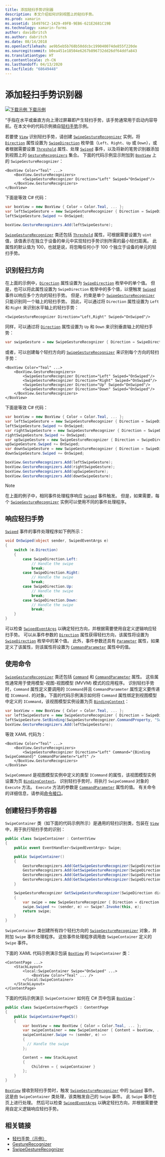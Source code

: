 ```yaml
---
title: 添加轻扫手势识别器
description: 本文介绍如何识别视图上的轻扫手势。
ms.prod: xamarin
ms.assetid: 164976C2-1429-49FB-9EB6-621E2681C19B
ms.technology: xamarin-forms
author: davidbritch
ms.author: dabritch
ms.date: 08/14/2018
ms.openlocfilehash: ae9b5eb5b768b50ddcbc199040074de855f220de
ms.sourcegitcommit: b0ea451e18504e6267b896732dd26df64ddfa843
ms.translationtype: HT
ms.contentlocale: zh-CN
ms.lasthandoff: 04/13/2020
ms.locfileid: "68649448"
---
```

# <a name="adding-a-swipe-gesture-recognizer"></a>添加轻扫手势识别器

[![下载示例](~/media/shared/download.png) 下载示例](https://docs.microsoft.com/samples/xamarin/xamarin-forms-samples/workingwithgestures-swipegesture)

“手指在水平或垂直方向上滑过屏幕即产生轻扫手势，该手势通常用于启动内容导航。在本文中的代码示例摘自[轻扫手势](https://docs.microsoft.com/samples/xamarin/xamarin-forms-samples/workingwithgestures-swipegesture)示例。 

若要使 [`View`](xref:Xamarin.Forms.View) 识别轻扫手势，请创建 [`SwipeGestureRecognizer`](xref:Xamarin.Forms.SwipeGestureRecognizer) 实例，将 [`Direction`](xref:Xamarin.Forms.SwipeGestureRecognizer.Direction) 属性设置为 [`SwipeDirection`](xref:Xamarin.Forms.SwipeDirection) 枚举值（`Left`、`Right`、`Up` 或 `Down`），或者根据需要设置 [`Threshold`](xref:Xamarin.Forms.SwipeGestureRecognizer.Threshold) 属性、处理 [`Swiped`](xref:Xamarin.Forms.SwipeGestureRecognizer.Swiped) 事件，以及将新的笔势识别器添加到视图上的 [`GestureRecognizers`](xref:Xamarin.Forms.View.GestureRecognizers) 集合。 下面的代码示例显示附加到 [`BoxView`](xref:Xamarin.Forms.BoxView) 上的 `SwipeGestureRecognizer`：

```xaml
<BoxView Color="Teal" ...>
    <BoxView.GestureRecognizers>
        <SwipeGestureRecognizer Direction="Left" Swiped="OnSwiped"/>
    </BoxView.GestureRecognizers>
</BoxView>
```

下面是等效 C# 代码：

```csharp
var boxView = new BoxView { Color = Color.Teal, ... };
var leftSwipeGesture = new SwipeGestureRecognizer { Direction = SwipeDirection.Left };
leftSwipeGesture.Swiped += OnSwiped;

boxView.GestureRecognizers.Add(leftSwipeGesture);
```

[`SwipeGestureRecognizer`](xref:Xamarin.Forms.SwipeGestureRecognizer) 类还包括 [`Threshold`](xref:Xamarin.Forms.SwipeGestureRecognizer.Threshold) 属性，可根据需要设置为 `uint` 值，该值表示在独立于设备的单元中实现轻扫手势识别所需的最小轻扫距离。 此属性的默认值为 100，也就是说，将忽略任何小于 100 个独立于设备的单元的轻扫手势。

## <a name="recognizing-the-swipe-direction"></a>识别轻扫方向

在上面的示例中，[`Direction`](xref:Xamarin.Forms.SwipedEventArgs.Direction) 属性设置为 [`SwipeDirection`](xref:Xamarin.Forms.SwipeDirection) 枚举中的单个值。 但是，也可以将此属性设置为 `SwipeDirection` 枚举中的多个值，以便触发 [`Swiped`](xref:Xamarin.Forms.SwipeGestureRecognizer.Swiped) 事件以响应多个方向的轻扫手势。 但是，约束是单个 [`SwipeGestureRecognizer`](xref:Xamarin.Forms.SwipeGestureRecognizer) 只能识别同一个轴上的轻扫手势。 因此，可以通过将 `Direction` 属性设置为 `Left` 和 `Right` 来识别水平轴上的轻扫手势：

```xaml
<SwipeGestureRecognizer Direction="Left,Right" Swiped="OnSwiped"/>
```

同样，可以通过将 [`Direction`](xref:Xamarin.Forms.SwipedEventArgs.Direction) 属性设置为 `Up` 和 `Down` 来识别垂直轴上的轻扫手势：

```csharp
var swipeGesture = new SwipeGestureRecognizer { Direction = SwipeDirection.Up | SwipeDirection.Down };
```

或者，可以创建每个轻扫方向的 [`SwipeGestureRecognizer`](xref:Xamarin.Forms.SwipeGestureRecognizer) 来识别每个方向的轻扫手势：

```xaml
<BoxView Color="Teal" ...>
    <BoxView.GestureRecognizers>
        <SwipeGestureRecognizer Direction="Left" Swiped="OnSwiped"/>
        <SwipeGestureRecognizer Direction="Right" Swiped="OnSwiped"/>
        <SwipeGestureRecognizer Direction="Up" Swiped="OnSwiped"/>
        <SwipeGestureRecognizer Direction="Down" Swiped="OnSwiped"/>
    </BoxView.GestureRecognizers>
</BoxView>
```

下面是等效 C# 代码：

```csharp
var boxView = new BoxView { Color = Color.Teal, ... };
var leftSwipeGesture = new SwipeGestureRecognizer { Direction = SwipeDirection.Left };
leftSwipeGesture.Swiped += OnSwiped;
var rightSwipeGesture = new SwipeGestureRecognizer { Direction = SwipeDirection.Right };
rightSwipeGesture.Swiped += OnSwiped;
var upSwipeGesture = new SwipeGestureRecognizer { Direction = SwipeDirection.Up };
upSwipeGesture.Swiped += OnSwiped;
var downSwipeGesture = new SwipeGestureRecognizer { Direction = SwipeDirection.Down };
downSwipeGesture.Swiped += OnSwiped;

boxView.GestureRecognizers.Add(leftSwipeGesture);
boxView.GestureRecognizers.Add(rightSwipeGesture);
boxView.GestureRecognizers.Add(upSwipeGesture);
boxView.GestureRecognizers.Add(downSwipeGesture);
```

> [!NOTE]
> 在上面的例子中，相同事件处理程序响应 [`Swiped`](xref:Xamarin.Forms.SwipeGestureRecognizer.Swiped) 事件触发。 但是，如果需要，每个 [`SwipeGestureRecognizer`](xref:Xamarin.Forms.SwipeGestureRecognizer) 实例可以使用不同的事件处理程序。

## <a name="responding-to-the-swipe"></a>响应轻扫手势

[`Swiped`](xref:Xamarin.Forms.SwipeGestureRecognizer.Swiped) 事件的事件处理程序如下例所示：

```csharp
void OnSwiped(object sender, SwipedEventArgs e)
{
    switch (e.Direction)
    {
        case SwipeDirection.Left:
            // Handle the swipe
            break;
        case SwipeDirection.Right:
            // Handle the swipe
            break;
        case SwipeDirection.Up:
            // Handle the swipe
            break;
        case SwipeDirection.Down:
            // Handle the swipe
            break;
    }
}
```

可以检查 [`SwipedEventArgs`](xref:Xamarin.Forms.SwipedEventArgs) 以确定轻扫方向，并根据需要使用自定义逻辑响应轻扫手势。 可以从事件参数的 [`Direction`](xref:Xamarin.Forms.SwipedEventArgs.Direction) 属性获得轻扫方向，该属性将设置为 [`SwipeDirection`](xref:Xamarin.Forms.SwipeDirection) 枚举中的某个值。 此外，事件参数还具有 [`Parameter`](xref:Xamarin.Forms.SwipedEventArgs.Parameter) 属性，如果定义了该属性，则该属性将设置为 [`CommandParameter`](xref:Xamarin.Forms.SwipeGestureRecognizer.CommandParameter) 属性中的值。

## <a name="using-commands"></a>使用命令

[`SwipeGestureRecognizer`](xref:Xamarin.Forms.SwipeGestureRecognizer) 类还包括 [`Command`](xref:Xamarin.Forms.SwipeGestureRecognizer.Command) 和 [`CommandParameter`](xref:Xamarin.Forms.SwipeGestureRecognizer.CommandParameter) 属性。 这些属性通常用于使用模型-视图-视图模型 (MVVM) 模式的应用程序。 识别轻扫手势时，`Command` 属性定义要调用的 `ICommand`并且 `CommandParameter` 属性定义要传递给 `ICommand.` 的对象。下面的代码示例演示如何将 `Command` 属性绑定到视图模型中定义的 `ICommand`，该视图模型实例设置为页 [`BindingContext`](xref:Xamarin.Forms.BindableObject.BindingContext)：

```csharp
var boxView = new BoxView { Color = Color.Teal, ... };
var leftSwipeGesture = new SwipeGestureRecognizer { Direction = SwipeDirection.Left, CommandParameter = "Left" };
leftSwipeGesture.SetBinding(SwipeGestureRecognizer.CommandProperty, "SwipeCommand");
boxView.GestureRecognizers.Add(leftSwipeGesture);
```

等效 XAML 代码为：

```xaml
<BoxView Color="Teal" ...>
    <BoxView.GestureRecognizers>
        <SwipeGestureRecognizer Direction="Left" Command="{Binding SwipeCommand}" CommandParameter="Left" />
    </BoxView.GestureRecognizers>
</BoxView>
```

`SwipeCommand` 是视图模型实例中定义的类型 `ICommand` 的属性，该视图模型实例设置为页 [`BindingContext`](xref:Xamarin.Forms.BindableObject.BindingContext)。 识别轻扫手势时，将执行 `SwipeCommand` 对象的 `Execute` 方法。 `Execute` 方法的参数是 [`CommandParameter`](xref:Xamarin.Forms.SwipeGestureRecognizer.CommandParameter) 属性的值。 有关命令的详细信息，请参阅[命令接口](~/xamarin-forms/app-fundamentals/data-binding/commanding.md)。

## <a name="creating-a-swipe-container"></a>创建轻扫手势容器

`SwipeContainer` 类（如下面的代码示例所示）是通用的轻扫识别类，包装在 [`View`](xref:Xamarin.Forms.View) 中，用于执行轻扫手势的识别：

```csharp
public class SwipeContainer : ContentView
{
    public event EventHandler<SwipedEventArgs> Swipe;

    public SwipeContainer()
    {
        GestureRecognizers.Add(GetSwipeGestureRecognizer(SwipeDirection.Left));
        GestureRecognizers.Add(GetSwipeGestureRecognizer(SwipeDirection.Right));
        GestureRecognizers.Add(GetSwipeGestureRecognizer(SwipeDirection.Up));
        GestureRecognizers.Add(GetSwipeGestureRecognizer(SwipeDirection.Down));
    }

    SwipeGestureRecognizer GetSwipeGestureRecognizer(SwipeDirection direction)
    {
        var swipe = new SwipeGestureRecognizer { Direction = direction };
        swipe.Swiped += (sender, e) => Swipe?.Invoke(this, e);
        return swipe;
    }
}
```

`SwipeContainer` 类创建所有四个轻扫方向的 [`SwipeGestureRecognizer`](xref:Xamarin.Forms.SwipeGestureRecognizer) 对象，并附加 `Swipe` 事件处理程序。 这些事件处理程序调用由 `SwipeContainer` 定义的 `Swipe` 事件。

下面的 XAML 代码示例演示包装 [`BoxView`](xref:Xamarin.Forms.BoxView) 的 `SwipeContainer` 类：

```xaml
<ContentPage ...>
    <StackLayout>
        <local:SwipeContainer Swipe="OnSwiped" ...>
            <BoxView Color="Teal" ... />
        </local:SwipeContainer>
    </StackLayout>
</ContentPage>
```

下面的代码示例演示 `SwipeContainer` 如何在 C# 页中包装 [`BoxView`](xref:Xamarin.Forms.BoxView)：

```csharp
public class SwipeContainerPageCS : ContentPage
{
    public SwipeContainerPageCS()
    {
        var boxView = new BoxView { Color = Color.Teal, ... };
        var swipeContainer = new SwipeContainer { Content = boxView, ... };
        swipeContainer.Swipe += (sender, e) =>
        {
          // Handle the swipe
        };

        Content = new StackLayout
        {
            Children = { swipeContainer }
        };
    }
}
```

[`BoxView`](xref:Xamarin.Forms.BoxView) 接收到轻扫手势时，触发 [`SwipeGestureRecognizer`](xref:Xamarin.Forms.SwipeGestureRecognizer) 中的 [`Swiped`](xref:Xamarin.Forms.SwipeGestureRecognizer.Swiped) 事件。 这是由 `SwipeContainer` 类处理，该类触发自己的 `Swipe` 事件。 此 `Swipe` 事件在页上进行处理。 然后可以检查 [`SwipedEventArgs`](xref:Xamarin.Forms.SwipedEventArgs) 以确定轻扫方向，并根据需要使用自定义逻辑响应轻扫手势。

## <a name="related-links"></a>相关链接

- [轻扫手势（示例）](https://docs.microsoft.com/samples/xamarin/xamarin-forms-samples/workingwithgestures-swipegesture)
- [GestureRecognizer](xref:Xamarin.Forms.GestureRecognizer)
- [SwipeGestureRecognizer](xref:Xamarin.Forms.SwipeGestureRecognizer)

